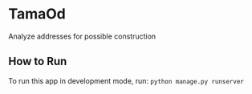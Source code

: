 # TamaOd
Analyze addresses for possible construction

## How to Run
To run this app in development mode, run:
```python manage.py runserver```
